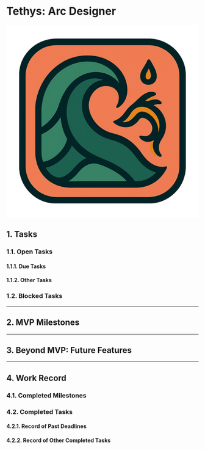 # Tethys: Arc Designer

![Tethys Icon](static/tethys/icon.png)

## 1. Tasks
### 1.1. Open Tasks
#### 1.1.1. Due Tasks

#### 1.1.2. Other Tasks

### 1.2. Blocked Tasks

---

## 2. MVP Milestones

---

## 3. Beyond MVP: Future Features

---

## 4. Work Record
### 4.1. Completed Milestones

### 4.2. Completed Tasks
#### 4.2.1. Record of Past Deadlines

#### 4.2.2. Record of Other Completed Tasks
